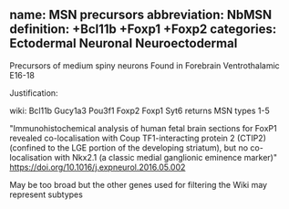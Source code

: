 name: MSN precursors
abbreviation: NbMSN
definition: +Bcl11b +Foxp1 +Foxp2
categories: Ectodermal Neuronal Neuroectodermal
---

Precursors of medium spiny neurons
Found in Forebrain Ventrothalamic E16-18

Justification:

wiki: Bcl11b Gucy1a3 Pou3f1 Foxp2 Foxp1 Syt6 
returns MSN types 1-5

"Immunohistochemical analysis of human fetal brain sections
for FoxP1 revealed co-localisation with Coup TF1-interacting protein 2
(CTIP2) (confined to the LGE portion of the developing striatum), but
no co-localisation with Nkx2.1 (a classic medial ganglionic eminence
marker)"
https://doi.org/10.1016/j.expneurol.2016.05.002

May be too broad but the other genes used for filtering the Wiki may
represent subtypes